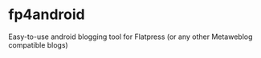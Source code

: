 fp4android
==========

Easy-to-use android blogging tool for Flatpress (or any other Metaweblog compatible blogs)
